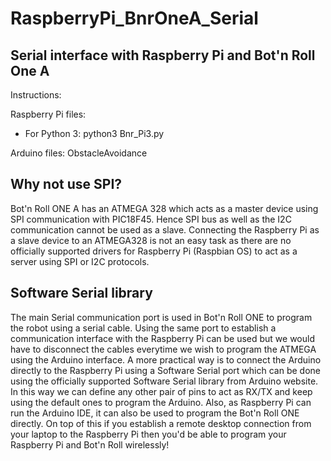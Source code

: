 # RaspberryPi_BnrOneA_Serial

## Serial interface with Raspberry Pi and Bot'n Roll One A

Instructions:

Raspberry Pi files:
- For Python 3:
python3 Bnr_Pi3.py

Arduino files:
ObstacleAvoidance

## Why not use SPI?

Bot'n Roll ONE A has an ATMEGA 328 which acts as a master device using SPI communication with PIC18F45.
Hence SPI bus as well as the I2C communication cannot be used as a slave.
Connecting the Raspberry Pi as a slave device to an ATMEGA328 is not an easy task as there are no officially supported drivers for Raspberry Pi (Raspbian OS) to act as a server using SPI or I2C protocols.

## Software Serial library

The main Serial communication port is used in Bot'n Roll ONE to program the robot using a serial cable.
Using the same port to establish a communication interface with the Raspberry Pi can be used but we would have to disconnect the cables everytime we wish to program the ATMEGA using the Arduino interface.
A more practical way is to connect the Arduino directly to the Raspberry Pi using a Software Serial port which can be done using the officially supported Software Serial library from Arduino website. In this way we can define any other pair of pins to act as RX/TX and keep using the default ones to program the Arduino.
Also, as Raspberry Pi can run the Arduino IDE, it can also be used to program the Bot'n Roll ONE directly.
On top of this if you establish a remote desktop connection from your laptop to the Raspberry Pi then you'd be able to program your Raspberry Pi and Bot'n Roll wirelessly!


